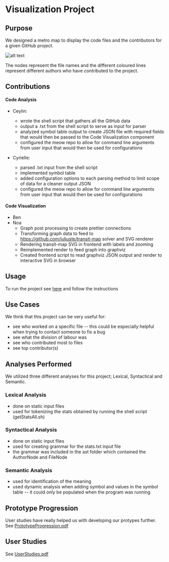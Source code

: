 # Visualization Project

## Purpose
We designed a metro map to display the code files and the contributors for a given GitHub project.

![alt text](FinalRender.png)

The nodes represent the file names and the different coloured lines represent different authors who have contributed to the project.

## Contributions
#### Code Analysis
- Ceylin: 
  - wrote the shell script that gathers all the GitHub data
  - output a .txt from the shell script to serve as input for parser
  - analyzed symbol table output to create JSON file with required fields that would then be passed to the Code Visualization component
   - configured the meow repo to allow for command line arguments from user input that would then be used for configurations

- Cyrielle:
  - parsed .txt input from the shell script
  - implemented symbol table
  - added configuration options to each parsing method to limit scope of data for a cleaner output JSON
  - configured the meow repo to allow for command line arguments from user input that would then be used for configurations

#### Code Visualization
- Ben
- Noa
  - Graph post processing to create prettier connections
  - Transforming graph data to feed to https://github.com/juliuste/transit-map solver and SVG renderer
  - Rendering transit-map SVG in frontend with labels and zooming 
  - Reimplemented render to feed graph into graphviz
  - Created frontend script to read graphviz JSON output and render to interactive SVG in browser

## Usage
To run the project see [here](https://github.com/cpsc410/runner/blob/master/README.md) and follow the instructions

## Use Cases
We think that this project can be very useful for:
- see who worked on a specific file
-- this could be especially helpful when trying to contact someone to fix a bug
- see what the division of labour was
- see who contributed most to files
- see top contributor(s)


## Analyses Performed
We utilized three different analyses for this project; Lexical, Syntactical and Semantic.

### Lexical Analysis
- done on static input files
- used for tokenizing the stats obtained by running the shell script (getStatsAll.sh)

### Syntactical Analysis
- done on static input files
- used for creating grammar for the stats.txt input file
- the grammar was included in the ast folder which contained the AuthorNode and FileNode

### Semantic Analysis
- used for identification of the meaning
- used dynamic analysis when adding symbol and values in the symbol table -- it could only be populated when the program was running 

## Prototype Progression
User studies have really helped us with developing our protypes further. See [PrototypeProgression.pdf](https://github.com/cpsc410/docs/blob/master/PrototypeProgression.pdf)

## User Studies
See [UserStudies.pdf](https://github.com/cpsc410/docs/blob/master/UserStudies.pdf)



